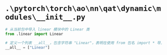 # `.\pytorch\torch\ao\nn\qat\dynamic\modules\__init__.py`

```py
# 从当前包中导入 linear 模块中的 Linear 类
from .linear import Linear

# 定义一个列表 __all__，包含字符串 "Linear"，表明在使用 from 包名 import * 导入时只导入 Linear 这个符号
__all__ = ["Linear"]
```